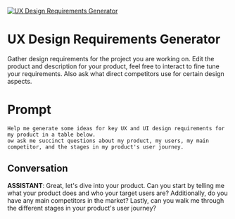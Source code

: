 
[![UX Design Requirements Generator](https://flow-prompt-covers.s3.us-west-1.amazonaws.com/icon/illustrative/illus_1.png)]()
# UX Design Requirements Generator 
Gather design requirements for the project you are working on.  Edit the product and description for your product, feel free to interact to fine tune your requirements.  Also ask what direct competitors use for certain design aspects.

# Prompt

```
Help me generate some ideas for key UX and UI design requirements for my product in a table below.
ow ask me succinct questions about my product, my users, my main competitor, and the stages in my product's user journey.
```

## Conversation

**ASSISTANT**: Great, let's dive into your product. Can you start by telling me what your product does and who your target users are? Additionally, do you have any main competitors in the market? Lastly, can you walk me through the different stages in your product's user journey?


